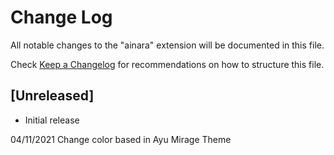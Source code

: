 # Change Log

All notable changes to the "ainara" extension will be documented in this file.

Check [Keep a Changelog](http://keepachangelog.com/) for recommendations on how to structure this file.

## [Unreleased]

- Initial release

04/11/2021
Change color based in Ayu Mirage Theme

